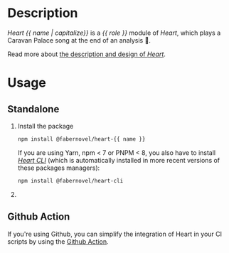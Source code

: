 # Description

_Heart {{ name | capitalize}}_ is a _{{ role }}_ module of _Heart_, which plays a Caravan Palace song at the end of an analysis 🎵.

Read more about
[the description and design of _Heart_](https://github.com/bgatellier/heart-deno#readme).

# Usage

## Standalone

1. Install the package

   ```bash
   npm install @fabernovel/heart-{{ name }}
   ```

   If you are using Yarn, npm < 7 or PNPM < 8, you also have to install
   _[Heart CLI](https://www.npmjs.com/package/@fabernovel/heart-cli)_ (which is
   automatically installed in more recent versions of these packages managers):

   ```bash
   npm install @fabernovel/heart-cli
   ```

2. 

## Github Action

If you're using Github, you can simplify the integration of Heart in your CI
scripts by using the
[Github Action](https://github.com/marketplace/actions/heart-webpages-evaluation).
